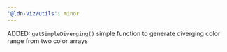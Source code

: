 ```yaml
---
'@ldn-viz/utils': minor
---
```


ADDED: `getSimpleDiverging()` simple function to generate diverging color range from two color arrays
